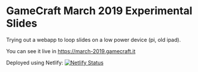 # GameCraft March 2019 Experimental Slides

Trying out a webapp to loop slides on a low power device (pi, old ipad).

You can see it live in https://march-2019.gamecraft.it

Deployed using Netlify: [![Netlify Status](https://api.netlify.com/api/v1/badges/daa1e1e4-5bc5-4129-92d9-c20446c5c518/deploy-status)](https://app.netlify.com/sites/gamecraft-march-2019-slide-loop/deploys)
